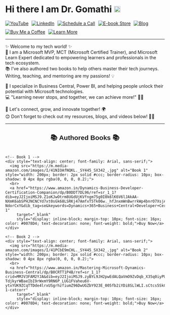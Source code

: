 # Hi there I am Dr. Gomathi <img src="https://raw.githubusercontent.com/MartinHeinz/MartinHeinz/master/wave.gif"  width="20" height="20"/>

<div style="display: flex; gap: 10px; flex-wrap: wrap;">
  <a href="https://www.youtube.com/@gomstechtalks?sub_confirmation=1" target="_blank" rel="noopener noreferrer">
    <img src="https://img.shields.io/badge/YouTube-%23FF0000.svg?style=for-the-badge&logo=YouTube&logoColor=white" alt="YouTube" />
  </a>
  <a href="https://www.linkedin.com/in/gomathisri/" target="_blank" rel="noopener noreferrer">
    <img src="https://img.shields.io/badge/LinkedIn-%230077B5.svg?style=for-the-badge&logo=LinkedIn&logoColor=white" alt="LinkedIn" />
  </a>
  <a href="https://topmate.io/drgomathi_gomstechtalks" target="_blank" rel="noopener noreferrer">
    <img src="https://img.shields.io/badge/Schedule%20a%20Call-%2333CC99.svg?style=for-the-badge&logo=kalender&logoColor=white" alt="Schedule a Call" />
  </a>
  <a href="https://beacons.ai/techtutorial" target="_blank" rel="noopener noreferrer">
    <img src="https://img.shields.io/badge/E--book%20Store-%23FFA500.svg?style=for-the-badge&logo=bookstack&logoColor=white" alt="E-book Store" />
  </a>
  <a href="https://www.learnwithgoms.com/" target="_blank" rel="noopener noreferrer">
    <img src="https://img.shields.io/badge/Blog-%23000000.svg?style=for-the-badge&logo=Ghost&logoColor=white" alt="Blog" />
  </a>
  <a href="https://buymeacoffee.com/gomstechtalks" target="_blank" rel="noopener noreferrer">
    <img src="https://img.shields.io/badge/Buy%20Me%20a%20Coffee-%23FFDD00.svg?style=for-the-badge&logo=buy-me-a-coffee&logoColor=black" alt="Buy Me a Coffee" />
  </a>
  <a href="https://linktr.ee/gomstechtalks" target="_blank" rel="noopener noreferrer">
    <img src="https://img.shields.io/badge/Learn%20More-%23007ACC.svg?style=for-the-badge&logo=linktree&logoColor=white" alt="Learn More" />
  </a>
</div>
<hr>
✨ Welcome to my tech world! ✨ <br>
🚀 I am a Microsoft MVP, MCT (Microsoft Certified Trainer), and Microsoft Learn Expert dedicated to empowering learners and professionals in the tech ecosystem.
<br>📚 I've also authored two books to help others master their tech journeys. Writing, teaching, and mentoring are my passions! 💡

🌟 I specialize in Business Central, Power BI, and helping people unlock their potential with Microsoft technologies. <br>
💻 "Learning never stops, and together, we can achieve more!" 🚴‍♀️

🌟 Let's connect, grow, and innovate together! 🌍<br>
😊 Don't forget to check out my resources, blogs, and videos below! 🎥📖<br>
<hr>

<section id="books">
  <h2 style="text-align: center; font-family: Arial, sans-serif;">📚 Authored Books 📚</h2>
  <div style="display: flex; justify-content: center; gap: 30; flex-wrap: wrap; margin-top: 20;">
    
    <!-- Book 1 -->
    <div style="text-align: center; font-family: Arial, sans-serif;">
      <img src="https://m.media-amazon.com/images/I/41NIOAfNQKL._SY445_SX342_.jpg" alt="Book 1" style="width: 200px; border: 2px solid #ccc; border-radius: 10px; box-shadow: 0 4px 8px rgba(0, 0, 0, 0.2);">
      <br>
      <a href="https://www.amazon.in/Dynamics-Business-Developer-Certification-Companion/dp/B0DDT7DL96/ref=sr_1_1?dib=eyJ2IjoiMSJ9.Z1oKJwOtrm8UGdUjKVfngm75g0I0k6lK6V6lJAkAA-NXmK6abSPHJNCNCYd7xt0sGk68LSRKj47AmfxT5Tk06w._hfJnxmWnBwrrkWp4bnrO7XsjAztJiG71g2-NdorCxY&dib_tag=se&keywords=Dynamics+365+Business+Central+Developer+Certification+Companion&qid=1731246894&sr=8-1" 
         target="_blank" 
         style="display: inline-block; margin-top: 10px; font-size: 16px; color: #0078D4; text-decoration: none; font-weight: bold;">Buy Now</a>
    </div>

    <!-- Book 2 -->
    <div style="text-align: center; font-family: Arial, sans-serif;">
      <img src="https://m.media-amazon.com/images/I/41PCbE9mCHL._SY445_SX342_.jpg" alt="Book 2" style="width: 200px; border: 2px solid #ccc; border-radius: 10px; box-shadow: 0 4px 8px rgba(0, 0, 0, 0.2);">
      <br>
      <a href="https://www.amazon.in/Mastering-Microsoft-Dynamics-Business-Central/dp/B0CRTT1P4B/ref=sr_1_1?crid=MMJV3FAM2YJA&dib=eyJ2IjoiMSJ9.zyBYL9JH2pwEdALQaVmO9ZvDqb_X35q0iyPUWtKUDqXmEBQg2RXP_dSksPayvfXDyq3MboazEjHahTdzNlBexQXeIFvUucDSoNoL9USSFzlkmANjy0GO49k7LjqXw_HK2Wx6fAu-TdjkyrWBaeIbI9rWxmY9RN6P_LUG1FVaheu6V-ytxYUK9ZCqTTDde4lrxUSgrhzfiumZ96DwUGZbY923E_005fb2iYDi8SLlWLI.sCtcs5SkC6IxDmVWzofdGSPjT5XdbFnrTZcZLaSKWXI&dib_tag=se&keywords=Business+central+implementation+guide&qid=1732438971&s=books&sprefix=business+central+implementation+guid%2Cstripbooks%2C244&sr=1-1-catcorr" 
         target="_blank" 
         style="display: inline-block; margin-top: 10px; font-size: 16px; color: #0078D4; text-decoration: none; font-weight: bold;">Buy Now</a>
    </div>
  </div>
</section>
